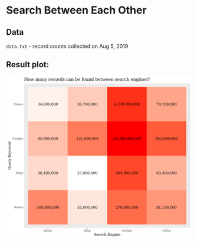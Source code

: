 # Search Between Each Other

## Data

`data.txt` - record counts collected on Aug 5, 2019

## Result plot:

![](plot.png)
